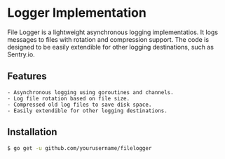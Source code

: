 # Logger Implementation

File Logger is a lightweight asynchronous logging implementatios. It logs messages to files with rotation and compression support. 
The code is designed to be easily extendible for other logging destinations, such as Sentry.io.

## Features

    - Asynchronous logging using goroutines and channels.
    - Log file rotation based on file size.
    - Compressed old log files to save disk space.
    - Easily extendible for other logging destinations.

## Installation

```bash
$ go get -u github.com/yourusername/filelogger
```

